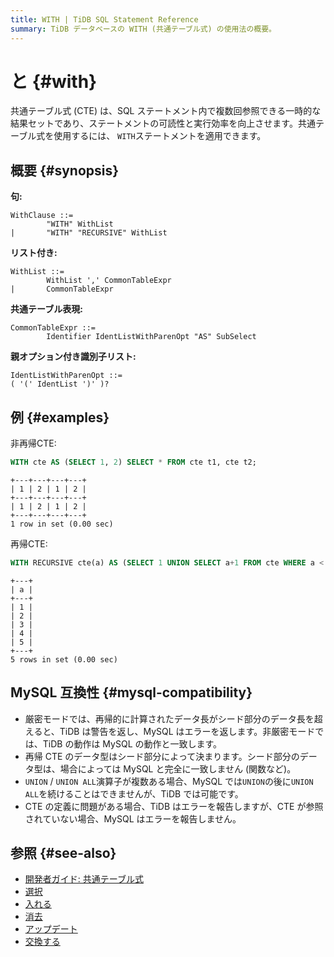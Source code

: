 ```yaml
---
title: WITH | TiDB SQL Statement Reference
summary: TiDB データベースの WITH (共通テーブル式) の使用法の概要。
---
```


# と {#with}

共通テーブル式 (CTE) は、SQL ステートメント内で複数回参照できる一時的な結果セットであり、ステートメントの可読性と実行効率を向上させます。共通テーブル式を使用するには、 `WITH`ステートメントを適用できます。

## 概要 {#synopsis}

**句:**

```ebnf+diagram
WithClause ::=
        "WITH" WithList
|       "WITH" "RECURSIVE" WithList
```

**リスト付き:**

```ebnf+diagram
WithList ::=
        WithList ',' CommonTableExpr
|       CommonTableExpr
```

**共通テーブル表現:**

```ebnf+diagram
CommonTableExpr ::=
        Identifier IdentListWithParenOpt "AS" SubSelect
```

**親オプション付き識別子リスト:**

```ebnf+diagram
IdentListWithParenOpt ::=
( '(' IdentList ')' )?
```

## 例 {#examples}

非再帰CTE:

```sql
WITH cte AS (SELECT 1, 2) SELECT * FROM cte t1, cte t2;
```

    +---+---+---+---+
    | 1 | 2 | 1 | 2 |
    +---+---+---+---+
    | 1 | 2 | 1 | 2 |
    +---+---+---+---+
    1 row in set (0.00 sec)

再帰CTE:

```sql
WITH RECURSIVE cte(a) AS (SELECT 1 UNION SELECT a+1 FROM cte WHERE a < 5) SELECT * FROM cte;
```

    +---+
    | a |
    +---+
    | 1 |
    | 2 |
    | 3 |
    | 4 |
    | 5 |
    +---+
    5 rows in set (0.00 sec)

## MySQL 互換性 {#mysql-compatibility}

-   厳密モードでは、再帰的に計算されたデータ長がシード部分のデータ長を超えると、TiDB は警告を返し、MySQL はエラーを返します。非厳密モードでは、TiDB の動作は MySQL の動作と一致します。
-   再帰 CTE のデータ型はシード部分によって決まります。シード部分のデータ型は、場合によっては MySQL と完全に一致しません (関数など)。
-   `UNION` / `UNION ALL`演算子が複数ある場合、MySQL では`UNION`の後に`UNION ALL`を続けることはできませんが、TiDB では可能です。
-   CTE の定義に問題がある場合、TiDB はエラーを報告しますが、CTE が参照されていない場合、MySQL はエラーを報告しません。

## 参照 {#see-also}

-   [開発者ガイド: 共通テーブル式](/develop/dev-guide-use-common-table-expression.md)
-   [選択](/sql-statements/sql-statement-select.md)
-   [入れる](/sql-statements/sql-statement-insert.md)
-   [消去](/sql-statements/sql-statement-delete.md)
-   [アップデート](/sql-statements/sql-statement-update.md)
-   [交換する](/sql-statements/sql-statement-replace.md)
